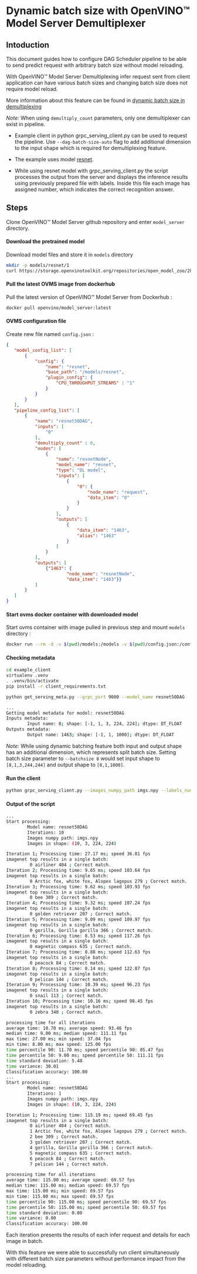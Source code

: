# Dynamic batch size with OpenVINO&trade; Model Server Demultiplexer

## Intoduction
This document guides how to configure DAG Scheduler pipeline to be able to send predict request with arbitrary batch size without model reloading.

With OpenVINO&trade; Model Server Demultiplexing infer request sent from client application can have various batch sizes and changing batch size does not require model reload.

More information about this feature can be found in [dynamic batch size in demultiplexing](demultiplexing.md#dynamic-batch-handling-with-demultiplexing)

*Note:* When using `demultiply_count` parameters, only one demultiplexer can exist in pipeline.

- Example client in python grpc_serving_client.py can be used to request the pipeline. Use `--dag-batch-size-auto` flag to add additional dimension to the input shape which is required for demultiplexing feature.

- The example uses model [resnet](https://github.com/openvinotoolkit/open_model_zoo/blob/master/models/intel/resnet50-binary-0001/README.md).

- While using resnet model with grpc_serving_client.py the script processes the output from the server and displays the inference results using previously prepared file with labels. Inside this file each image has assigned number, which indicates the correct recognition answer.  

## Steps
Clone OpenVINO&trade; Model Server github repository and enter `model_server` directory.
#### Download the pretrained model
Download model files and store it in `models` directory
```Bash
mkdir -p models/resnet/1
curl https://storage.openvinotoolkit.org/repositories/open_model_zoo/2021.4/models_bin/2/resnet50-binary-0001/FP32-INT1/resnet50-binary-0001.bin https://storage.openvinotoolkit.org/repositories/open_model_zoo/2021.4/models_bin/2/resnet50-binary-0001/FP32-INT1/resnet50-binary-0001.xml -o models/resnet/1/resnet50-binary-0001.bin -o models/resnet/1/resnet50-binary-0001.xml
```

#### Pull the latest OVMS image from dockerhub
Pull the latest version of OpenVINO&trade; Model Server from Dockerhub :
```Bash
docker pull openvino/model_server:latest
```

#### OVMS configuration file
Create new file named `config.json` :
```json
{
   "model_config_list": [
       {
           "config": {
               "name": "resnet",
               "base_path": "/models/resnet",
               "plugin_config": {
                   "CPU_THROUGHPUT_STREAMS" : "1"
               }
           }
       }
   ],
   "pipeline_config_list": [
       {
           "name": "resnet50DAG",
           "inputs": [
               "0"
           ],
           "demultiply_count" : 0,
           "nodes": [
               {
                   "name": "resnetNode",
                   "model_name": "resnet",
                   "type": "DL model",
                   "inputs": [
                       {
                           "0": {
                               "node_name": "request",
                               "data_item": "0"
                           }
                       }
                   ],
                   "outputs": [
                       {
                           "data_item": "1463",
                           "alias": "1463"
                       }
                   ]
               }
           ],
           "outputs": [
               {"1463": {
                       "node_name": "resnetNode",
                       "data_item": "1463"}}
           ]
       }
   ]
}
```

#### Start ovms docker container with downloaded model
Start ovms container with image pulled in previous step and mount `models` directory :
```Bash
docker run --rm -d -v $(pwd)/models:/models -v $(pwd)/config.json:/config.json -p 9000:9000 openvino/model_server:latest --config_path config.json --port 9000
```

#### Checking metadata
```Bash
cd example_client
virtualenv .venv
. .venv/bin/activate
pip install -r client_requirements.txt

python get_serving_meta.py --grpc_port 9000 --model_name resnet50DAG
```

```Bash
...
Getting model metadata for model: resnet50DAG
Inputs metadata:
        Input name: 0; shape: [-1, 1, 3, 224, 224]; dtype: DT_FLOAT
Outputs metadata:
        Output name: 1463; shape: [-1, 1, 1000]; dtype: DT_FLOAT
```

*Note:* While using dynamic batching feature both input and output shape has an additional dimension, which represents split batch size. Setting batch size parameter to `--batchsize 8` would set input shape to `[8,1,3,244,244]` and output shape to `[8,1,1000]`.

#### Run the client
```Bash
python grpc_serving_client.py --images_numpy_path imgs.npy --labels_numpy_path lbs.npy --input_name 0 --output_name 1463 --model_name resnet50DAG --dag-batch-size-auto --transpose_input False --batchsize 1 ; python grpc_serving_client.py --images_numpy_path imgs.npy --labels_numpy_path lbs.npy --input_name 0 --output_name 1463 --model_name resnet50DAG --dag-batch-size-auto --transpose_input False --batchsize 8;
```

#### Output of the script
```Bash
...
Start processing:
        Model name: resnet50DAG
        Iterations: 10
        Images numpy path: imgs.npy
        Images in shape: (10, 3, 224, 224)

Iteration 1; Processing time: 27.17 ms; speed 36.81 fps
imagenet top results in a single batch:
         0 airliner 404 ; Correct match.
Iteration 2; Processing time: 9.65 ms; speed 103.64 fps
imagenet top results in a single batch:
         0 Arctic fox, white fox, Alopex lagopus 279 ; Correct match.
Iteration 3; Processing time: 9.62 ms; speed 103.93 fps
imagenet top results in a single batch:
         0 bee 309 ; Correct match.
Iteration 4; Processing time: 9.32 ms; speed 107.24 fps
imagenet top results in a single batch:
         0 golden retriever 207 ; Correct match.
Iteration 5; Processing time: 9.09 ms; speed 109.97 fps
imagenet top results in a single batch:
         0 gorilla, Gorilla gorilla 366 ; Correct match.
Iteration 6; Processing time: 8.53 ms; speed 117.26 fps
imagenet top results in a single batch:
         0 magnetic compass 635 ; Correct match.
Iteration 7; Processing time: 8.88 ms; speed 112.63 fps
imagenet top results in a single batch:
         0 peacock 84 ; Correct match.
Iteration 8; Processing time: 8.14 ms; speed 122.87 fps
imagenet top results in a single batch:
         0 pelican 144 ; Correct match.
Iteration 9; Processing time: 10.39 ms; speed 96.23 fps
imagenet top results in a single batch:
         0 snail 113 ; Correct match.
Iteration 10; Processing time: 10.16 ms; speed 98.45 fps
imagenet top results in a single batch:
         0 zebra 340 ; Correct match.

processing time for all iterations
average time: 10.70 ms; average speed: 93.46 fps
median time: 9.00 ms; median speed: 111.11 fps
max time: 27.00 ms; min speed: 37.04 fps
min time: 8.00 ms; max speed: 125.00 fps
time percentile 90: 11.70 ms; speed percentile 90: 85.47 fps
time percentile 50: 9.00 ms; speed percentile 50: 111.11 fps
time standard deviation: 5.48
time variance: 30.01
Classification accuracy: 100.00
...
Start processing:
        Model name: resnet50DAG
        Iterations: 1
        Images numpy path: imgs.npy
        Images in shape: (10, 3, 224, 224)

Iteration 1; Processing time: 115.19 ms; speed 69.45 fps
imagenet top results in a single batch:
         0 airliner 404 ; Correct match.
         1 Arctic fox, white fox, Alopex lagopus 279 ; Correct match.
         2 bee 309 ; Correct match.
         3 golden retriever 207 ; Correct match.
         4 gorilla, Gorilla gorilla 366 ; Correct match.
         5 magnetic compass 635 ; Correct match.
         6 peacock 84 ; Correct match.
         7 pelican 144 ; Correct match.

processing time for all iterations
average time: 115.00 ms; average speed: 69.57 fps
median time: 115.00 ms; median speed: 69.57 fps
max time: 115.00 ms; min speed: 69.57 fps
min time: 115.00 ms; max speed: 69.57 fps
time percentile 90: 115.00 ms; speed percentile 90: 69.57 fps
time percentile 50: 115.00 ms; speed percentile 50: 69.57 fps
time standard deviation: 0.00
time variance: 0.00
Classification accuracy: 100.00
```
Each iteration presents the results of each infer request and details for each image in batch.

With this feature we were able to successfully run client simultaneously with different batch size parameters without performance impact from the model reloading.